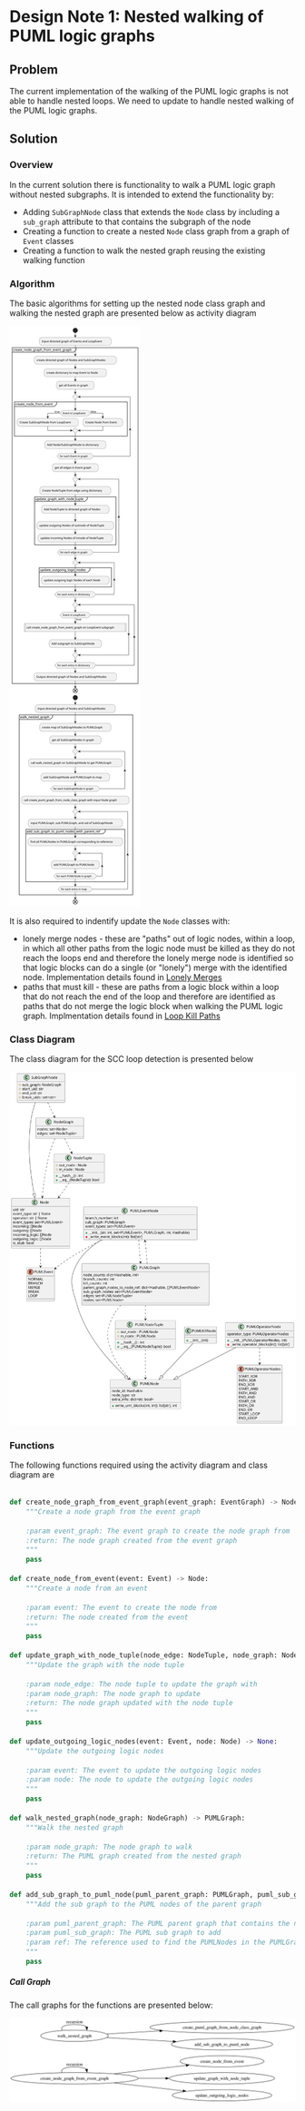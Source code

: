 # Design Note 1: Nested walking of PUML logic graphs
## Problem
The current implementation of the walking of the PUML logic graphs is not able to handle nested loops. We need to update to handle nested walking of the PUML logic graphs.
## Solution
### Overview
In the current solution there is functionality to walk a PUML logic graph without nested subgraphs. It is intended to extend the functionality by:
* Adding `SubGraphNode` class that extends the `Node` class by including a `sub_graph` attribute to that contains the subgraph of the node
* Creating a function to create a nested `Node` class graph from a graph of `Event` classes
* Creating a function to walk the nested graph reusing the existing walking function

### Algorithm
The basic algorithms for setting up the nested node class graph and walking the nested graph are presented below as activity diagram

![](/docs/development/design/2-DN-Nested_walking_puml_graphs/Algorithm_Overview.svg)

It is also required to indentify update the `Node` classes with:

* lonely merge nodes - these are "paths" out of logic nodes, within a loop, in which all other paths from the logic node must be killed as they do not reach the loops end and therefore the lonely merge node is identified so that logic blocks can do a single (or "lonely") merge with the identified node. Implementation details found in [Lonely Merges](./lonely_merge_nodes/lonely_merge_nodes.md)
* paths that must kill - these are paths from a logic block within a loop that do not reach the end of the loop and therefore are identified as paths that do not merge the logic block when walking the PUML logic graph. Implmentation details found in [Loop Kill Paths](./loop_kill_paths/loop_kill_paths.md)

### Class Diagram

The class diagram for the SCC loop detection is presented below

![](/docs/development/design/2-DN-Nested_walking_puml_graphs/class_diagrams.svg)

### Functions

The following functions required using the activity diagram and class diagram are

```python

def create_node_graph_from_event_graph(event_graph: EventGraph) -> NodeGraph:
    """Create a node graph from the event graph

    :param event_graph: The event graph to create the node graph from
    :return: The node graph created from the event graph
    """
    pass

def create_node_from_event(event: Event) -> Node:
    """Create a node from an event

    :param event: The event to create the node from
    :return: The node created from the event
    """
    pass

def update_graph_with_node_tuple(node_edge: NodeTuple, node_graph: NodeGraph) -> NodeGraph:
    """Update the graph with the node tuple

    :param node_edge: The node tuple to update the graph with
    :param node_graph: The node graph to update
    :return: The node graph updated with the node tuple
    """
    pass

def update_outgoing_logic_nodes(event: Event, node: Node) -> None:
    """Update the outgoing logic nodes

    :param event: The event to update the outgoing logic nodes
    :param node: The node to update the outgoing logic nodes
    """
    pass

def walk_nested_graph(node_graph: NodeGraph) -> PUMLGraph:
    """Walk the nested graph

    :param node_graph: The node graph to walk
    :return: The PUML graph created from the nested graph
    """
    pass

def add_sub_graph_to_puml_node(puml_parent_graph: PUMLGraph, puml_sub_graph: PUMLGraph, ref: Hashable) -> None:
    """Add the sub graph to the PUML nodes of the parent graph

    :param puml_parent_graph: The PUML parent graph that contains the nodes
    :param puml_sub_graph: The PUML sub graph to add
    :param ref: The reference used to find the PUMLNodes in the PUMLGraph
    """
    pass

```

##### Call Graph
The call graphs for the functions are presented below:

![](/docs/development/design/2-DN-Nested_walking_puml_graphs/call_graph.svg)